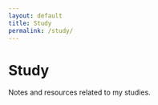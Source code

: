 ```yaml
---
layout: default
title: Study
permalink: /study/
---
```


# Study

Notes and resources related to my studies.

